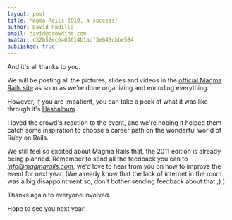 ```yaml
---
layout: post
title: Magma Rails 2010, a success!
author: David Padilla
email: david@crowdint.com
avatar: d32b52ec6403614b1adf3e648cbbe584
published: true
---
```


And it's all thanks to *you*.

We will be posting all the pictures, slides and videos in the [official Magma Rails site](http://www.magmarails.com) as soon as we're done organizing and encoding everything.

However, if you are impatient, you can take a peek at what it was like through it's [Hashalbum](http://bit.ly/bm3a4J).

I loved the crowd's reaction to the event, and we're hoping it helped them catch some inspiration to choose a career path on the wonderful world of Ruby on Rails.

We still feel so excited about Magma Rails that, the 2011 edition is already being planned. Remember to send all the feedback you can to *info@magmarails.com*, we'd love to hear from you on how to improve the event for next year. (We already know that the lack of internet in the room was a big disappointment so, don't bother sending feedback about that ;) )

Thanks again to everyone involved.

Hope to see you next year!

